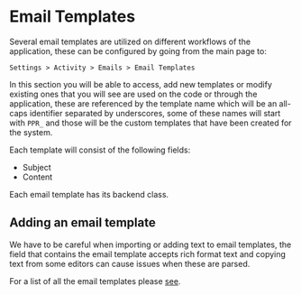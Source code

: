# Email Templates
Several email templates are utilized on different workflows of the application, these can be configured by going from the main page to:

```
Settings > Activity > Emails > Email Templates
```

In this section you will be able to access, add new templates or modify existing ones that you will see are used on the code or through the application, these are referenced by the template name which will be an all-caps identifier separated by underscores, some of these names will start with `PPR_` and those will be the custom templates that have been created for the system. 

Each template will consist of the following fields:

- Subject
- Content

Each email template has its backend class.

## Adding an email template

We have to be careful when importing or adding text to email templates, the field that contains the email template accepts rich format text and copying text from some editors can cause issues when these are parsed.

For a list of all the email templates please [see](custom_email_templates).

